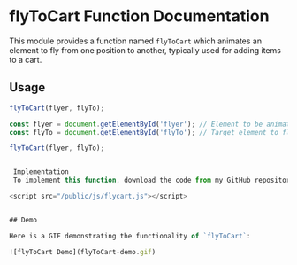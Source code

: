 # flyToCart Function Documentation

This module provides a function named `flyToCart` which animates an element to fly from one position to another, typically used for adding items to a cart.

## Usage

```javascript
flyToCart(flyer, flyTo);

const flyer = document.getElementById('flyer'); // Element to be animated (e.g., product image)
const flyTo = document.getElementById('flyTo'); // Target element to fly to (e.g., cart icon)

flyToCart(flyer, flyTo);


 Implementation
 To implement this function, download the code from my GitHub repository and place it in your project's public/js directory as flycart.js. Then include it in your HTML file using the following script tag:

<script src="/public/js/flycart.js"></script>


## Demo

Here is a GIF demonstrating the functionality of `flyToCart`:

![flyToCart Demo](flyToCart-demo.gif)


